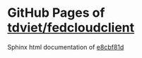 GitHub Pages of [tdviet/fedcloudclient](https://github.com/tdviet/fedcloudclient.git)
===
Sphinx html documentation of [e8cbf81d](https://github.com/tdviet/fedcloudclient/tree/e8cbf81d5b5e14c28a243a56fc181490cee89454)
